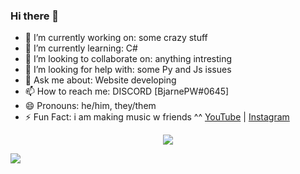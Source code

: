 ### Hi there 👋
- 🔭 I’m currently working on: some crazy stuff
- 🌱 I’m currently learning: C# 
- 👯 I’m looking to collaborate on: anything intresting
- 🤔 I’m looking for help with: some Py and Js issues
- 💬 Ask me about: Website developing
- 📫 How to reach me: DISCORD [BjarnePW#0645]
- 😄 Pronouns: he/him, they/them
- ⚡ Fun Fact: i am making music w friends ^^ [YouTube](https://youtube.com/@anxy-music) | [Instagram](https://instagram.com/anxymusic) 

<p align="center" background="#30243c">
    <img src="https://github-readme-stats.vercel.app/api?username=BjarnePW&show_icons=true&theme=synthwave"/>
</p>

<p algin="center" background="#30243c">
    <img src="https://github-readme-stats.vercel.app/api/top-langs/?username=BjarnePW&langs_count=8&theme=sznthwave&layout=donut-vertical">
</p>
